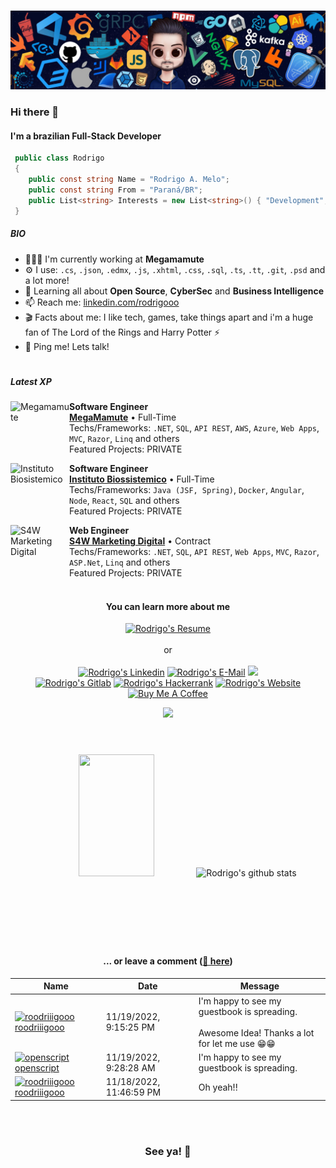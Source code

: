 #

![](https://raw.githubusercontent.com/roodriiigooo/roodriiigooo/main/.assets/HEADER_1668444883110.png)

### Hi there 👋 
#### I'm a brazilian Full-Stack Developer 
```csharp
 public class Rodrigo
 {
 	public const string Name = "Rodrigo A. Melo";
	public const string From = "Paraná/BR";
	public List<string> Interests = new List<string>() { "Development", "Data Science", "Infosec" };
 }
```
##### BIO

 
- 👩🏻‍💻 I'm currently working at **Megamamute**
- ⚙️ I use: `.cs`, `.json`, `.edmx`, `.js`, `.xhtml`, `.css`, `.sql`, `.ts`, `.tt`, `.git`, `.psd` and a lot more!
- 🧙 Learning all about **Open Source**, **CyberSec** and **Business Intelligence** 
- 📫 Reach me: [linkedin.com/rodrigooo](https://linkedin.com/in/rodrigooo)
- 🎬 Facts about me: I like tech, games, take things apart and i'm a huge fan of The Lord of the Rings and Harry Potter ⚡️
- 💬 Ping me! Lets talk! 

# 
#### 

##### Latest XP

[<img align="left" height="94px" width="94px" alt="Megamamute" src="https://media.licdn.com/dms/image/C4D0BAQG_JMRqGl1OLg/company-logo_200_200/0/1648590191879?e=1706745600&v=beta&t=ke9-hBV-7UKHtbh_PKLzdEjJY9dsrXInvCP2y9UB-bw"/>](https://www.linkedin.com/company/megamamute.com.br)

**Software Engineer** \
[**MegaMamute**](https://www.linkedin.com/company/megamamute.com.br) • Full-Time \
Techs/Frameworks: `.NET`, `SQL`, `API REST`, `AWS`, `Azure`, `Web Apps`, `MVC`, `Razor`, `Linq` and others\
Featured Projects: PRIVATE
<br/>

[<img align="left" height="94px" width="94px" alt="Instituto Biosistemico" src="https://media.licdn.com/dms/image/C4E0BAQEGII9YTAedzQ/company-logo_200_200/0/1583263696462?e=1706745600&v=beta&t=EkoQ_TIfk23NqaL04O6wkTCE0G8oUwe9hNsoUbMGkIk"/>](https://www.linkedin.com/company/instituto-biosistemico/)

**Software Engineer** \
[**Instituto Biossistemico**](https://www.linkedin.com/company/instituto-biosistemico/) • Full-Time \
Techs/Frameworks: `Java (JSF, Spring)`, `Docker`, `Angular`, `Node`, `React`, `SQL` and others\
Featured Projects: PRIVATE
<br/>

[<img align="left" height="94px" width="94px" alt="S4W Marketing Digital" src="https://media.licdn.com/dms/image/C4D0BAQHoVdTky9-yiw/company-logo_200_200/0/1519650044545?e=1706745600&v=beta&t=1BunEhRkLLsVUE7FMtR8DrkURZDdE3UH3yoAgaA8zxs"/>](https://www.linkedin.com/company/s4w-marketing-digital/)

**Web Engineer** \
[**S4W Marketing Digital**](https://www.linkedin.com/company/s4w-marketing-digital/) • Contract \
Techs/Frameworks:  `.NET`, `SQL`, `API REST`, `Web Apps`, `MVC`, `Razor`, `ASP.Net`, `Linq` and others\
Featured Projects: PRIVATE
<br/>
<br/>

<div align="center">
	
#### You can learn more about me
	
</div>

<div align="center"><a href="https://rodrigo.londrina.br/cv/profile.pdf" target="_blank">
	<img src="https://img.shields.io/badge/-Downloading%20My%20Resume%20(pt_BR)-%23333?style=for-the-badge&logo=webb&logoColor=white" target="_blank" alt="Rodrigo's Resume"></a>
<br>
<br>
	or
<br>
<br>
<!--CONTATOS-->
	<a href="https://www.linkedin.com/in/rodrigooo" target="_blank"><img src="https://img.shields.io/badge/-LinkedIn-%230077B5?style=for-the-badge&logo=linkedin&logoColor=white"  alt="Rodrigo's Linkedin" target="_blank"></a>
    	<a href="mailto:roh.amelo@gmail.com?subject=[GitHub]%20🔥%20Entrando%20em%20contato&body=Ol%C3%A1%20Rodrigo%21%0AEstou%20entrando%20em%20contato%20com%20voc%C3%AA%20depois%20de%20ver%20seu%20Github%20para%20..."><img  alt="Rodrigo's E-Mail" src="https://img.shields.io/badge/e‑mail-D14836.svg?style=for-the-badge&logo=GMail&logoColor=white"/></a>
	<a href="https://www.instagram.com/roodriiigooo/" target="_blank"><img src="https://img.shields.io/badge/-Instagram-%23E4405F?style=for-the-badge&logo=instagram&logoColor=white" target="_blank"></a> <br>
  	<a href="https://gitlab.com/roodriiigooo" target="_blank"><img src="https://img.shields.io/badge/-GitLab-%23333?style=for-the-badge&logo=gitlab&logoColor=white" target="_blank" alt="Rodrigo's Gitlab"></a> 
  	<a href="https://www.hackerrank.com/rodrigomelo" target="_blank"><img src="https://img.shields.io/badge/-Hacker%20Rank-%eab676?style=for-the-badge&logo=hackerrank&logoColor=white"  alt="Rodrigo's Hackerrank" target="_blank"></a> 
  	<a href="https://rodrigo.londrina.br" target="_blank"><img src="https://img.shields.io/badge/-website-%23333?style=for-the-badge&logo=webb&logoColor=white" target="_blank" alt="Rodrigo's Website"></a>
  	<a href="https://www.buymeacoffee.com/rodrigoo" target="_blank"><img src="https://img.shields.io/badge/Buy%20Me%20a%20Coffee-5C3317?style=for-the-badge&logo=buy-me-a-coffee&logoColor=white" alt="Buy Me A Coffee" target="_blank"></a>
	  
![](https://komarev.com/ghpvc/?username=roodriiigooo&style=for-the-badge&label=PROFILE+VIEWS)


<!--/CONTATOS -->
</div>

#

<div align="center">  <br>
	<img width="49%" height="195px" src="https://github-readme-stats.vercel.app/api/top-langs/?username=roodriiigooo&layout=compact&hide_border=false&title_color=FFFFFF&text_color=c9d1d9&bg_color=0d1117" />
	<img width="49%" height="195px" src="https://github-readme-stats.vercel.app/api?username=roodriiigooo&show_icons=true&count_private=true&hide_border=false&title_color=FFFFFF&icon_color=FFFFFF&text_color=c9d1d9&bg_color=0d1117" alt="Rodrigo's github stats" /> 
</div>
<div align="center">
	<!--/<img src="https://cdn.jsdelivr.net/gh/holic-x/holic-x/assets/github-contribution-grid-snake.svg" /> -->
</div>


<br><br>	



#
<br>
<div align="center">


#### ... or leave a comment ([💌 here](https://github.com/roodriiigooo/roodriiigooo/issues/1#issuecomment-new))

<!-- Guestbook -->
| Name | Date | Message |
|---|---|---|
| <a href="https://github.com/roodriiigooo"><img width="24" src="https://avatars.githubusercontent.com/u/5695737?s=24&u=b45e54d8433a41a6de9faa65bd02c2ff10916d61&v=4" alt="roodriiigooo" /> roodriiigooo</a> |11/19/2022, 9:15:25 PM|I'm happy to see my guestbook is spreading.<br /><br />Awesome Idea! Thanks a lot for let me use 😁😁|
| <a href="https://github.com/openscript"><img width="24" src="https://avatars.githubusercontent.com/u/1105080?s=24&u=0a437e6a26bc6d13cc1360e744269ae2365e0927&v=4" alt="openscript" /> openscript</a> |11/19/2022, 9:28:28 AM|I'm happy to see my guestbook is spreading.|
| <a href="https://github.com/roodriiigooo"><img width="24" src="https://avatars.githubusercontent.com/u/5695737?s=24&u=b45e54d8433a41a6de9faa65bd02c2ff10916d61&v=4" alt="roodriiigooo" /> roodriiigooo</a> |11/18/2022, 11:46:59 PM|Oh yeah!!|
<!-- /Guestbook -->

</div>
<br><br>

<div align="center">
	
### See ya! 👋

	
<br><br>	
</div>
